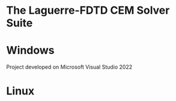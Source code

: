 # The Laguerre-FDTD CEM Solver Suite

# Windows

Project developed on Microsoft Visual Studio 2022

# Linux
